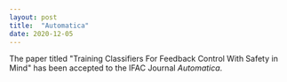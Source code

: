 ```yaml
---
layout: post
title:  "Automatica"
date: 2020-12-05
---
```

The paper titled "Training Classifiers For Feedback Control With Safety in Mind" has been accepted to the IFAC Journal *Automatica*.
